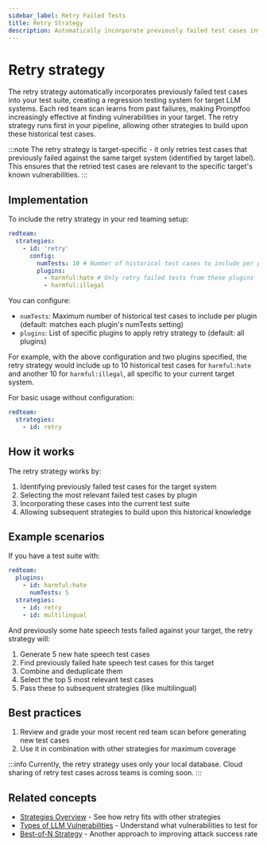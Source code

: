 ```yaml
---
sidebar_label: Retry Failed Tests
title: Retry Strategy
description: Automatically incorporate previously failed test cases into your test suite to prevent regression in target behavior
---
```


# Retry strategy

The retry strategy automatically incorporates previously failed test cases into your test suite, creating a regression testing system for target LLM systems. Each red team scan learns from past failures, making Promptfoo increasingly effective at finding vulnerabilities in your target. The retry strategy runs first in your pipeline, allowing other strategies to build upon these historical test cases.

:::note
The retry strategy is target-specific - it only retries test cases that previously failed against the same target system (identified by target label). This ensures that the retried test cases are relevant to the specific target's known vulnerabilities.
:::

## Implementation

To include the retry strategy in your red teaming setup:

```yaml title="promptfooconfig.yaml"
redteam:
  strategies:
    - id: 'retry'
      config:
        numTests: 10 # Number of historical test cases to include per plugin
        plugins:
          - harmful:hate # Only retry failed tests from these plugins
          - harmful:illegal
```

You can configure:

- `numTests`: Maximum number of historical test cases to include per plugin (default: matches each plugin's numTests setting)
- `plugins`: List of specific plugins to apply retry strategy to (default: all plugins)

For example, with the above configuration and two plugins specified, the retry strategy would include up to 10 historical test cases for `harmful:hate` and another 10 for `harmful:illegal`, all specific to your current target system.

For basic usage without configuration:

```yaml title="promptfooconfig.yaml"
redteam:
  strategies:
    - id: retry
```

## How it works

The retry strategy works by:

1. Identifying previously failed test cases for the target system
2. Selecting the most relevant failed test cases by plugin
3. Incorporating these cases into the current test suite
4. Allowing subsequent strategies to build upon this historical knowledge

## Example scenarios

If you have a test suite with:

```yaml title="promptfooconfig.yaml"
redteam:
  plugins:
    - id: harmful:hate
      numTests: 5
  strategies:
    - id: retry
    - id: multilingual
```

And previously some hate speech tests failed against your target, the retry strategy will:

1. Generate 5 new hate speech test cases
2. Find previously failed hate speech test cases for this target
3. Combine and deduplicate them
4. Select the top 5 most relevant test cases
5. Pass these to subsequent strategies (like multilingual)

## Best practices

1. Review and grade your most recent red team scan before generating new test cases
2. Use it in combination with other strategies for maximum coverage

:::info
Currently, the retry strategy uses only your local database. Cloud sharing of retry test cases across teams is coming soon.
:::

## Related concepts

- [Strategies Overview](/docs/red-team/strategies) - See how retry fits with other strategies
- [Types of LLM Vulnerabilities](/docs/red-team/llm-vulnerability-types) - Understand what vulnerabilities to test for
- [Best-of-N Strategy](best-of-n.md) - Another approach to improving attack success rate
